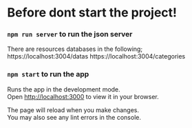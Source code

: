 # Before dont start the project!

### `npm run server` to run the json server

There are resources databases in the following;
https://localhost:3004/datas
https://localhost:3004/categories

### `npm start` to run the app

Runs the app in the development mode.\
Open [http://localhost:3000](http://localhost:3000) to view it in your browser.

The page will reload when you make changes.\
You may also see any lint errors in the console.
